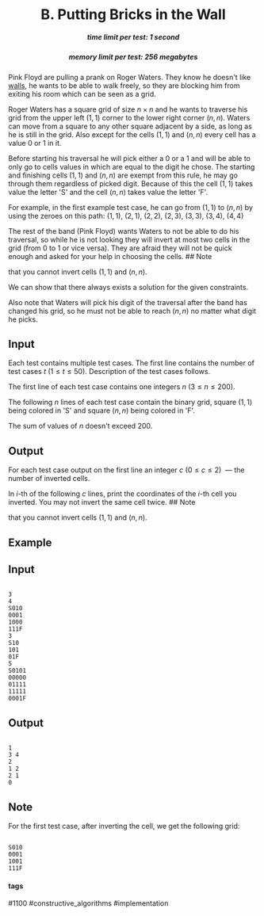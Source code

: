 <h1 style='text-align: center;'> B. Putting Bricks in the Wall</h1>

<h5 style='text-align: center;'>time limit per test: 1 second</h5>
<h5 style='text-align: center;'>memory limit per test: 256 megabytes</h5>

Pink Floyd are pulling a prank on Roger Waters. They know he doesn't like [walls](https://www.youtube.com/watch?v=YR5ApYxkU-U), he wants to be able to walk freely, so they are blocking him from exiting his room which can be seen as a grid.

Roger Waters has a square grid of size $n\times n$ and he wants to traverse his grid from the upper left ($1,1$) corner to the lower right corner ($n,n$). Waters can move from a square to any other square adjacent by a side, as long as he is still in the grid. Also except for the cells ($1,1$) and ($n,n$) every cell has a value $0$ or $1$ in it.

Before starting his traversal he will pick either a $0$ or a $1$ and will be able to only go to cells values in which are equal to the digit he chose. The starting and finishing cells ($1,1$) and ($n,n$) are exempt from this rule, he may go through them regardless of picked digit. Because of this the cell ($1,1$) takes value the letter 'S' and the cell ($n,n$) takes value the letter 'F'.

For example, in the first example test case, he can go from ($1, 1$) to ($n, n$) by using the zeroes on this path: ($1, 1$), ($2, 1$), ($2, 2$), ($2, 3$), ($3, 3$), ($3, 4$), ($4, 4$)

The rest of the band (Pink Floyd) wants Waters to not be able to do his traversal, so while he is not looking they will invert at most two cells in the grid (from $0$ to $1$ or vice versa). They are afraid they will not be quick enough and asked for your help in choosing the cells.  ## Note

 that you cannot invert cells $(1, 1)$ and $(n, n)$.

We can show that there always exists a solution for the given constraints.

Also note that Waters will pick his digit of the traversal after the band has changed his grid, so he must not be able to reach ($n,n$) no matter what digit he picks.

## Input

Each test contains multiple test cases. The first line contains the number of test cases $t$ ($1 \le t \le 50$). Description of the test cases follows.

The first line of each test case contains one integers $n$ ($3 \le n \le 200$).

The following $n$ lines of each test case contain the binary grid, square ($1, 1$) being colored in 'S' and square ($n, n$) being colored in 'F'.

The sum of values of $n$ doesn't exceed $200$.

## Output

For each test case output on the first line an integer $c$ ($0 \le c \le 2$)  — the number of inverted cells.

In $i$-th of the following $c$ lines, print the coordinates of the $i$-th cell you inverted. You may not invert the same cell twice.  ## Note

 that you cannot invert cells $(1, 1)$ and $(n, n)$.

## Example

## Input


```

3
4
S010
0001
1000
111F
3
S10
101
01F
5
S0101
00000
01111
11111
0001F

```
## Output


```

1
3 4
2
1 2
2 1
0

```
## Note

For the first test case, after inverting the cell, we get the following grid:


```
  
S010  
0001  
1001  
111F  

```


#### tags 

#1100 #constructive_algorithms #implementation 